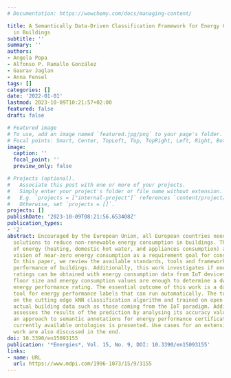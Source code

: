 ```yaml
---
# Documentation: https://wowchemy.com/docs/managing-content/

title: A Semantically Data-Driven Classification Framework for Energy Consumption
  in Buildings
subtitle: ''
summary: ''
authors:
- Angela Popa
- Alfonso P. Ramallo González
- Gaurav Jaglan
- Anna Fensel
tags: []
categories: []
date: '2022-01-01'
lastmod: 2023-10-09T10:21:57+02:00
featured: false
draft: false

# Featured image
# To use, add an image named `featured.jpg/png` to your page's folder.
# Focal points: Smart, Center, TopLeft, Top, TopRight, Left, Right, BottomLeft, Bottom, BottomRight.
image:
  caption: ''
  focal_point: ''
  preview_only: false

# Projects (optional).
#   Associate this post with one or more of your projects.
#   Simply enter your project's folder or file name without extension.
#   E.g. `projects = ["internal-project"]` references `content/project/deep-learning/index.md`.
#   Otherwise, set `projects = []`.
projects: []
publishDate: '2023-10-09T08:21:56.653408Z'
publication_types:
- '2'
abstract: Encouraged by the European Union, all European countries need to enforce
  solutions to reduce non-renewable energy consumption in buildings. The reduction
  of energy (heating, domestic hot water, and appliances consumption) aims for the
  vision of near-zero energy consumption as a requirement goal for constructing buildings.
  In this paper, we review the available standards, tools and frameworks on the energy
  performance of buildings. Additionally, this work investigates if energy performance
  ratings can be obtained with energy consumption data from IoT devices and if the
  floor size and energy consumption values are enough to determine a dwellings&rsquo;
  energy performance rating. The essential outcome of this work is a data-driven prediction
  tool for energy performance labels that can run automatically. The tool is based
  on the cutting edge kNN classification algorithm and trained on open datasets with
  actual building data such as those coming from the IoT paradigm. Additionally, it
  assesses the results of the prediction by analysing its accuracy values. Furthermore,
  an approach to semantic annotations for energy performance certification data with
  currently available ontologies is presented. Use cases for an extension of this
  work are also discussed in the end.
doi: 10.3390/en15093155
publication: '*Energies*, Vol. 15, No. 9, DOI: 10.3390/en15093155'
links:
- name: URL
  url: https://www.mdpi.com/1996-1073/15/9/3155
---
```

